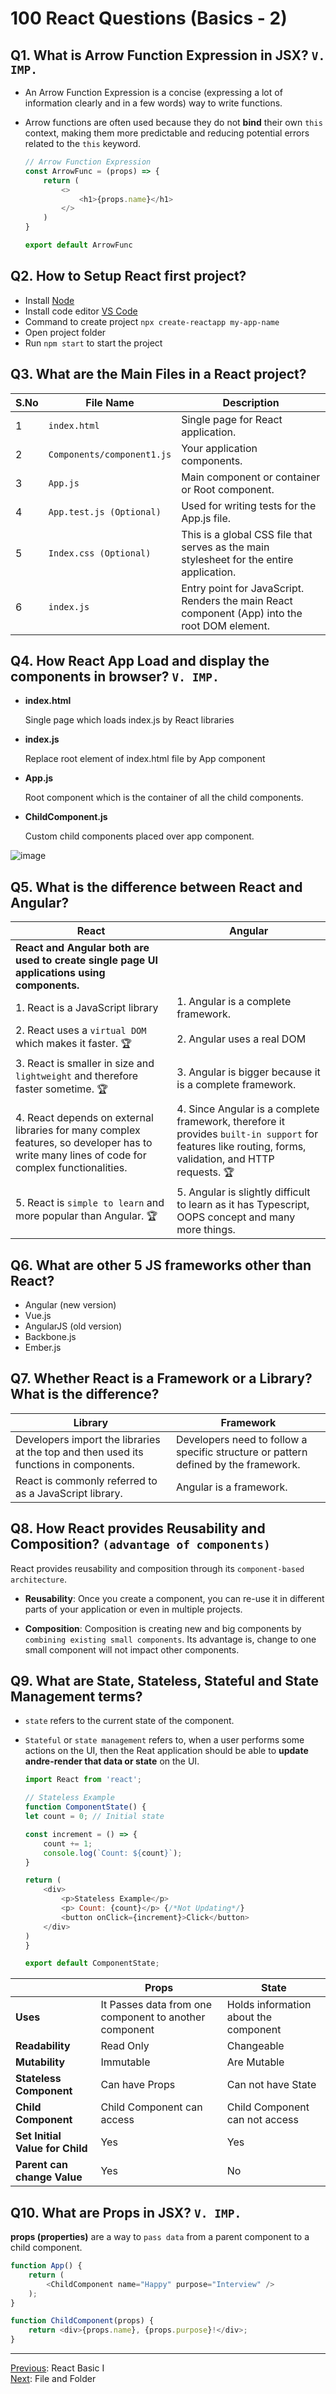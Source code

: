 # 100 React Questions (Basics - 2)

## Q1. What is Arrow Function Expression in JSX? `V. IMP.`

* An Arrow Function Expression is a concise (expressing a lot of information clearly and in a few words) way to write functions. 
* Arrow functions are often used because they do not **bind** their own `this` context, making them more predictable and reducing potential errors related to the `this` keyword.

    ```javascript
    // Arrow Function Expression
    const ArrowFunc = (props) => {
        return (
            <>
                <h1>{props.name}</h1>
            </>
        )
    }

    export default ArrowFunc
    ```

## Q2. How to Setup React first project?

* Install [Node](https://nodejs.org)
* Install code editor [VS Code](https://code.visualstudio.com/download)
* Command to create project `npx create-reactapp my-app-name`
* Open project folder
* Run `npm start` to start the project

## Q3. What are the Main Files in a React project?

| S.No  | File Name                  | Description                                                                                      |
|----|----------------------------|--------------------------------------------------------------------------------------------------|
| 1  | `index.html`               | Single page for React application.                                                               |
| 2  | `Components/component1.js` | Your application components.                                                                     |
| 3  | `App.js`                   | Main component or container or Root component.                                                   |
| 4  | `App.test.js (Optional)`   | Used for writing tests for the App.js file.                                                      |
| 5  | `Index.css (Optional)`     | This is a global CSS file that serves as the main stylesheet for the entire application.         |
| 6  | `index.js`                 | Entry point for JavaScript. Renders the main React component (App) into the root DOM element.    |


## Q4. How React App Load and display the components in browser? `V. IMP.`

* **index.html**
    
    Single page which loads index.js by React libraries

* **index.js**

    Replace root element of index.html file by App component

* **App.js**

    Root component which is the container of all the child components.

* **ChildComponent.js**

    Custom child components placed over app component.

![image](https://github.com/user-attachments/assets/6e5cac7e-c1b6-48cf-bf92-d5f90566eb02)

## Q5. What is the difference between React and Angular?

| React                                                                                  | Angular                                                                                   |
|----------------------------------------------------------------------------------------|-------------------------------------------------------------------------------------------|
| **React and Angular both are used to create single page UI applications using components.**   |
| 1. React is a JavaScript library                                                       | 1. Angular is a complete framework.                                                       |
| 2. React uses a `virtual DOM` which makes it faster. 🏆                                | 2. Angular uses a real DOM                                                                |
| 3. React is smaller in size and `lightweight` and therefore faster sometime. 🏆            | 3. Angular is bigger because it is a complete framework.                                  |
| 4. React depends on external libraries for many complex features, so developer has to write many lines of code for complex functionalities.                      | 4. Since Angular is a complete framework, therefore it provides `built-in support` for features like routing, forms, validation, and HTTP requests. 🏆 |
| 5. React is `simple to learn` and more popular than Angular.  🏆                           | 5. Angular is slightly difficult to learn as it has Typescript, OOPS concept and many more things. |


## Q6. What are other 5 JS frameworks other than React?

* Angular (new version)
* Vue.js
* AngularJS (old version)
* Backbone.js 
* Ember.js

## Q7. Whether React is a Framework or a Library? What is the difference?

| Library                                                                                          | Framework                                                                                      |
|--------------------------------------------------------------------------------------------------|------------------------------------------------------------------------------------------------|
| Developers import the libraries at the top and then used its functions in components.           | Developers need to follow a specific structure or pattern defined by the framework.            |
| React is commonly referred to as a JavaScript library.                                           | Angular is a framework.                                                                        |

## Q8. How React provides Reusability and Composition? `(advantage of components)`

React provides reusability and composition through its `component-based architecture`.

* **Reusability**: Once you create a component, you can re-use it in different parts of your application or even in multiple projects.

* **Composition**: Composition is creating new and big components by `combining existing small components`. Its advantage is, change to one small component will not impact other components.

## Q9. What are State, Stateless, Stateful and State Management terms?

* `state` refers to the current state of the component.
* `Stateful` or `state management` refers to, when a user performs some actions on the UI, then the Reat application should be able to **update andre-render that data or state** on the UI.

    ```javascript
    import React from 'react';

    // Stateless Example
    function ComponentState() {
    let count = 0; // Initial state

    const increment = () => {
        count += 1;
        console.log(`Count: ${count}`);
    }

    return (
        <div>
            <p>Stateless Example</p>
            <p> Count: {count}</p> {/*Not Updating*/}
            <button onClick={increment}>Click</button>
        </div>
    )
    }

    export default ComponentState;
    ```
|                    | Props                                      | State                                   |
|--------------------|--------------------------------------------|-----------------------------------------|
| **Uses**           | It Passes data from one component to another component | Holds information about the component   |
| **Readability**    | Read Only                                  | Changeable                              |
| **Mutability**     | Immutable                                  | Are Mutable                             |
| **Stateless Component** | Can have Props                           | Can not have State                      |
| **Child Component** | Child Component can access                | Child Component can not access          |
| **Set Initial Value for Child** | Yes                           | Yes                                     |
| **Parent can change Value** | Yes                               | No                                      |


## Q10. What are Props in JSX? `V. IMP.`

**props (properties)** are a way to `pass data` from a parent component to a child component.

```javascript
function App() {
    return (
        <ChildComponent name="Happy" purpose="Interview" />
    );
}
```

```javascript
function ChildComponent(props) {
    return <div>{props.name}, {props.purpose}!</div>;
}
```

<hr>

[Previous](./1.Basics-1.md): React Basic I <br>
[Next](./3.Files_Folder.md): File and Folder

<!---
Adarsh 
28th July 2024
05:41 AM
(32:30)
--->